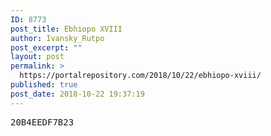 ```yaml
---
ID: 8773
post_title: Ebhiopo XVIII
author: Ivansky_Rutpo
post_excerpt: ""
layout: post
permalink: >
  https://portalrepository.com/2018/10/22/ebhiopo-xviii/
published: true
post_date: 2018-10-22 19:37:19
---
```

<pre>20B4EEDF7B23</pre>